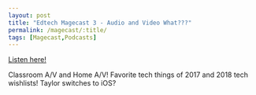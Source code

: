 ```yaml
---
layout: post
title: "Edtech Magecast 3 - Audio and Video What???"
permalink: /magecast/:title/
tags: [Magecast,Podcasts]
---
```

[Listen here!](https://www.edtechmage.com/edtech-mages-podcast/2018/2/4/episode-3-audio-and-video-what)

Classroom A/V and Home A/V! Favorite tech things of 2017 and 2018 tech wishlists! Taylor switches to iOS?